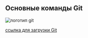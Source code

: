 ## Основные команды Git

![логотип git](git.jpg)

[ссылка для загрузки Git
](https://git-scm.com/downloads)
